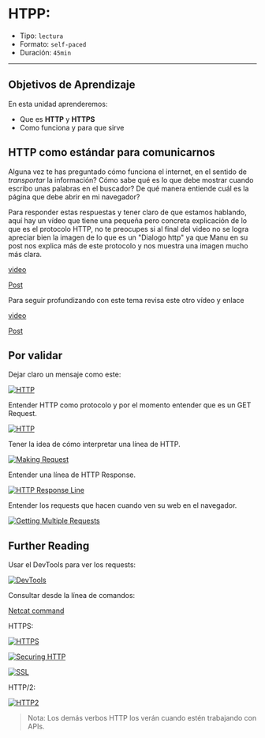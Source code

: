 # HTPP:

- Tipo: `lectura`
- Formato: `self-paced`
- Duración: `45min`

***

## Objetivos de Aprendizaje

En esta unidad aprenderemos:

- Que es **HTTP** y **HTTPS**
- Como funciona y para que sirve

## HTTP como estándar para comunicarnos

Alguna vez te has preguntado cómo funciona el internet, en el sentido
de *transportar* la información? Cómo sabe qué es lo que debe mostrar cuando
escribo unas palabras en el buscador? De qué manera entiende cuál es la
página que debe abrir en mi navegador?

Para responder estas respuestas y tener claro de que estamos hablando, aquí hay
un vídeo que tiene una pequeña pero concreta explicación de lo que es el
protocolo HTTP, no te preocupes si al final del video no se logra apreciar
bien la imagen de lo que es un "Dialogo http" ya que Manu en su post nos
explica más de este protocolo y nos muestra una imagen mucho más clara.

[video](https://www.youtube.com/watch?v=iQkBZxBisO0)

[Post](https://medium.com/laboratoria-how-to/entendiendo-como-funciona-el-internet-parte-http-6c8c5e078303)

Para seguir profundizando con este tema revisa este otro vídeo y enlace

[video](https://www.youtube.com/watch?v=S975NVYbe2E)

[Post](http://es.ccm.net/contents/264-el-protocolo-http)

## Por validar

Dejar claro un mensaje como este:

[![HTTP](https://img.youtube.com/vi/HBmOROFs8WM/0.jpg)](https://youtu.be/HBmOROFs8WM)

Entender HTTP como protocolo y por el momento entender que es un GET Request.

[![HTTP](https://img.youtube.com/vi/8QjYUp3w5U0/0.jpg)](https://youtu.be/8QjYUp3w5U0)

Tener la idea de cómo interpretar una línea de HTTP.

[![Making Request](https://img.youtube.com/vi/5X7wcZuO5mU/0.jpg)](https://youtu.be/5X7wcZuO5mU)

Entender una línea de HTTP Response.

[![HTTP Response Line](https://img.youtube.com/vi/I4kUB17pTno/0.jpg)](https://youtu.be/I4kUB17pTno)

Entender los requests que hacen cuando ven su web en el navegador.

[![Getting Multiple Requests](https://img.youtube.com/vi/_dVf8u0BIvM/0.jpg)](https://youtu.be/_dVf8u0BIvM)

## Further Reading

Usar el DevTools para ver los requests:

[![DevTools](https://img.youtube.com/vi/xoYE2LIcVz0/0.jpg)](https://youtu.be/xoYE2LIcVz0)

Consultar desde la línea de comandos:

[Netcat command](https://classroom.udacity.com/courses/ud897/lessons/8080328065/concepts/81948027770923)

HTTPS:

[![HTTPS](https://img.youtube.com/vi/Xckp4VT6KCE/0.jpg)](https://youtu.be/Xckp4VT6KCE)


[![Securing HTTP](https://img.youtube.com/vi/7JKZHk0Kqxs/0.jpg)](https://youtu.be/7JKZHk0Kqxs)


[![SSL](https://img.youtube.com/vi/wIad7B_Jd6I/0.jpg)](https://youtu.be/wIad7B_Jd6I)

HTTP/2:

[![HTTP2](https://img.youtube.com/vi/rNy7pZ3HfSs/0.jpg)](https://youtu.be/rNy7pZ3HfSs)

> Nota: Los demás verbos HTTP los verán cuando estén trabajando con APIs.